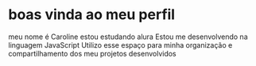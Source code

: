 # boas vinda ao meu perfil 

meu nome é Caroline 
estou estudando alura
Estou me desenvolvendo na linguagem JavaScript
Utilizo esse espaço para minha organização e compartilhamento dos meu projetos desenvolvidos
